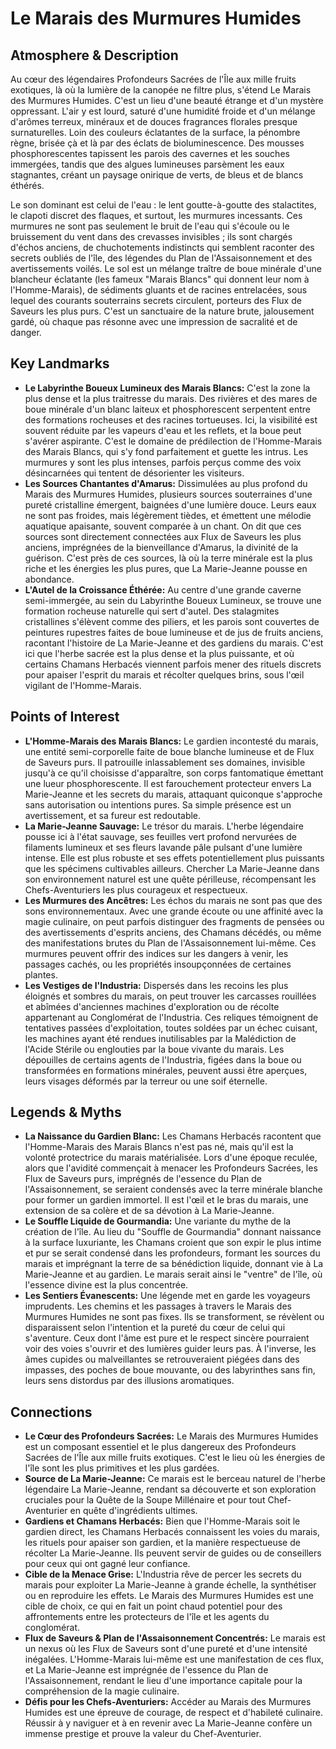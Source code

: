 # Le Marais des Murmures Humides

## Atmosphere & Description
Au cœur des légendaires Profondeurs Sacrées de l'Île aux mille fruits exotiques, là où la lumière de la canopée ne filtre plus, s'étend Le Marais des Murmures Humides. C'est un lieu d'une beauté étrange et d'un mystère oppressant. L'air y est lourd, saturé d'une humidité froide et d'un mélange d'arômes terreux, minéraux et de douces fragrances florales presque surnaturelles. Loin des couleurs éclatantes de la surface, la pénombre règne, brisée çà et là par des éclats de bioluminescence. Des mousses phosphorescentes tapissent les parois des cavernes et les souches immergées, tandis que des algues lumineuses parsèment les eaux stagnantes, créant un paysage onirique de verts, de bleus et de blancs éthérés.

Le son dominant est celui de l'eau : le lent goutte-à-goutte des stalactites, le clapoti discret des flaques, et surtout, les murmures incessants. Ces murmures ne sont pas seulement le bruit de l'eau qui s'écoule ou le bruissement du vent dans des crevasses invisibles ; ils sont chargés d'échos anciens, de chuchotements indistincts qui semblent raconter des secrets oubliés de l'île, des légendes du Plan de l'Assaisonnement et des avertissements voilés. Le sol est un mélange traître de boue minérale d'une blancheur éclatante (les fameux "Marais Blancs" qui donnent leur nom à l'Homme-Marais), de sédiments gluants et de racines entrelacées, sous lequel des courants souterrains secrets circulent, porteurs des Flux de Saveurs les plus purs. C'est un sanctuaire de la nature brute, jalousement gardé, où chaque pas résonne avec une impression de sacralité et de danger.

## Key Landmarks
*   **Le Labyrinthe Boueux Lumineux des Marais Blancs:** C'est la zone la plus dense et la plus traitresse du marais. Des rivières et des mares de boue minérale d'un blanc laiteux et phosphorescent serpentent entre des formations rocheuses et des racines tortueuses. Ici, la visibilité est souvent réduite par les vapeurs d'eau et les reflets, et la boue peut s'avérer aspirante. C'est le domaine de prédilection de l'Homme-Marais des Marais Blancs, qui s'y fond parfaitement et guette les intrus. Les murmures y sont les plus intenses, parfois perçus comme des voix désincarnées qui tentent de désorienter les visiteurs.
*   **Les Sources Chantantes d'Amarus:** Dissimulées au plus profond du Marais des Murmures Humides, plusieurs sources souterraines d'une pureté cristalline émergent, baignées d'une lumière douce. Leurs eaux ne sont pas froides, mais légèrement tièdes, et émettent une mélodie aquatique apaisante, souvent comparée à un chant. On dit que ces sources sont directement connectées aux Flux de Saveurs les plus anciens, imprégnées de la bienveillance d'Amarus, la divinité de la guérison. C'est près de ces sources, là où la terre minérale est la plus riche et les énergies les plus pures, que La Marie-Jeanne pousse en abondance.
*   **L'Autel de la Croissance Éthérée:** Au centre d'une grande caverne semi-immergée, au sein du Labyrinthe Boueux Lumineux, se trouve une formation rocheuse naturelle qui sert d'autel. Des stalagmites cristallines s'élèvent comme des piliers, et les parois sont couvertes de peintures rupestres faites de boue lumineuse et de jus de fruits anciens, racontant l'histoire de La Marie-Jeanne et des gardiens du marais. C'est ici que l'herbe sacrée est la plus dense et la plus puissante, et où certains Chamans Herbacés viennent parfois mener des rituels discrets pour apaiser l'esprit du marais et récolter quelques brins, sous l'œil vigilant de l'Homme-Marais.

## Points of Interest
*   **L'Homme-Marais des Marais Blancs:** Le gardien incontesté du marais, une entité semi-corporelle faite de boue blanche lumineuse et de Flux de Saveurs purs. Il patrouille inlassablement ses domaines, invisible jusqu'à ce qu'il choisisse d'apparaître, son corps fantomatique émettant une lueur phosphorescente. Il est farouchement protecteur envers La Marie-Jeanne et les secrets du marais, attaquant quiconque s'approche sans autorisation ou intentions pures. Sa simple présence est un avertissement, et sa fureur est redoutable.
*   **La Marie-Jeanne Sauvage:** Le trésor du marais. L'herbe légendaire pousse ici à l'état sauvage, ses feuilles vert profond nervurées de filaments lumineux et ses fleurs lavande pâle pulsant d'une lumière intense. Elle est plus robuste et ses effets potentiellement plus puissants que les spécimens cultivables ailleurs. Chercher La Marie-Jeanne dans son environnement naturel est une quête périlleuse, récompensant les Chefs-Aventuriers les plus courageux et respectueux.
*   **Les Murmures des Ancêtres:** Les échos du marais ne sont pas que des sons environnementaux. Avec une grande écoute ou une affinité avec la magie culinaire, on peut parfois distinguer des fragments de pensées ou des avertissements d'esprits anciens, des Chamans décédés, ou même des manifestations brutes du Plan de l'Assaisonnement lui-même. Ces murmures peuvent offrir des indices sur les dangers à venir, les passages cachés, ou les propriétés insoupçonnées de certaines plantes.
*   **Les Vestiges de l'Industria:** Dispersés dans les recoins les plus éloignés et sombres du marais, on peut trouver les carcasses rouillées et abîmées d'anciennes machines d'exploration ou de récolte appartenant au Conglomérat de l'Industria. Ces reliques témoignent de tentatives passées d'exploitation, toutes soldées par un échec cuisant, les machines ayant été rendues inutilisables par la Malédiction de l'Acide Stérile ou englouties par la boue vivante du marais. Les dépouilles de certains agents de l'Industria, figées dans la boue ou transformées en formations minérales, peuvent aussi être aperçues, leurs visages déformés par la terreur ou une soif éternelle.

## Legends & Myths
*   **La Naissance du Gardien Blanc:** Les Chamans Herbacés racontent que l'Homme-Marais des Marais Blancs n'est pas né, mais qu'il est la volonté protectrice du marais matérialisée. Lors d'une époque reculée, alors que l'avidité commençait à menacer les Profondeurs Sacrées, les Flux de Saveurs purs, imprégnés de l'essence du Plan de l'Assaisonnement, se seraient condensés avec la terre minérale blanche pour former un gardien immortel. Il est l'œil et le bras du marais, une extension de sa colère et de sa dévotion à La Marie-Jeanne.
*   **Le Souffle Liquide de Gourmandia:** Une variante du mythe de la création de l'île. Au lieu du "Souffle de Gourmandia" donnant naissance à la surface luxuriante, les Chamans croient que son expir le plus intime et pur se serait condensé dans les profondeurs, formant les sources du marais et imprégnant la terre de sa bénédiction liquide, donnant vie à La Marie-Jeanne et au gardien. Le marais serait ainsi le "ventre" de l'île, où l'essence divine est la plus concentrée.
*   **Les Sentiers Évanescents:** Une légende met en garde les voyageurs imprudents. Les chemins et les passages à travers le Marais des Murmures Humides ne sont pas fixes. Ils se transforment, se révèlent ou disparaissent selon l'intention et la pureté du cœur de celui qui s'aventure. Ceux dont l'âme est pure et le respect sincère pourraient voir des voies s'ouvrir et des lumières guider leurs pas. À l'inverse, les âmes cupides ou malveillantes se retrouveraient piégées dans des impasses, des poches de boue mouvante, ou des labyrinthes sans fin, leurs sens distordus par des illusions aromatiques.

## Connections
*   **Le Cœur des Profondeurs Sacrées:** Le Marais des Murmures Humides est un composant essentiel et le plus dangereux des Profondeurs Sacrées de l'Île aux mille fruits exotiques. C'est le lieu où les énergies de l'île sont les plus primitives et les plus gardées.
*   **Source de La Marie-Jeanne:** Ce marais est le berceau naturel de l'herbe légendaire La Marie-Jeanne, rendant sa découverte et son exploration cruciales pour la Quête de la Soupe Millénaire et pour tout Chef-Aventurier en quête d'ingrédients ultimes.
*   **Gardiens et Chamans Herbacés:** Bien que l'Homme-Marais soit le gardien direct, les Chamans Herbacés connaissent les voies du marais, les rituels pour apaiser son gardien, et la manière respectueuse de récolter La Marie-Jeanne. Ils peuvent servir de guides ou de conseillers pour ceux qui ont gagné leur confiance.
*   **Cible de la Menace Grise:** L'Industria rêve de percer les secrets du marais pour exploiter La Marie-Jeanne à grande échelle, la synthétiser ou en reproduire les effets. Le Marais des Murmures Humides est une cible de choix, ce qui en fait un point chaud potentiel pour des affrontements entre les protecteurs de l'île et les agents du conglomérat.
*   **Flux de Saveurs & Plan de l'Assaisonnement Concentrés:** Le marais est un nexus où les Flux de Saveurs sont d'une pureté et d'une intensité inégalées. L'Homme-Marais lui-même est une manifestation de ces flux, et La Marie-Jeanne est imprégnée de l'essence du Plan de l'Assaisonnement, rendant le lieu d'une importance capitale pour la compréhension de la magie culinaire.
*   **Défis pour les Chefs-Aventuriers:** Accéder au Marais des Murmures Humides est une épreuve de courage, de respect et d'habileté culinaire. Réussir à y naviguer et à en revenir avec La Marie-Jeanne confère un immense prestige et prouve la valeur du Chef-Aventurier.